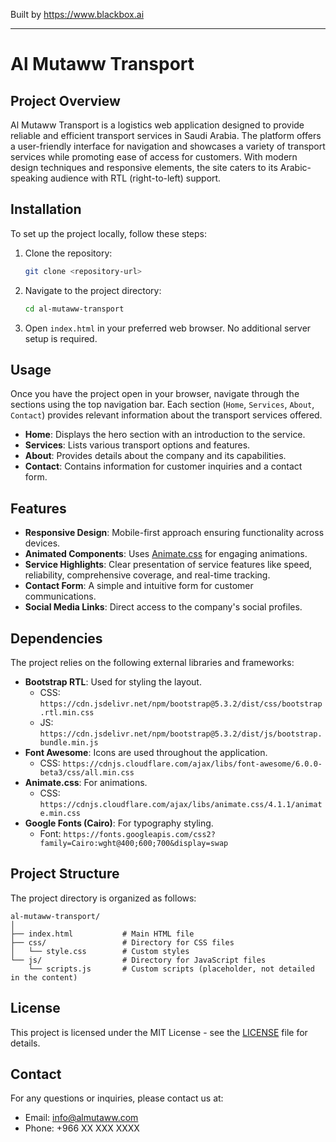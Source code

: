 
Built by https://www.blackbox.ai

---

# Al Mutaww Transport

## Project Overview
Al Mutaww Transport is a logistics web application designed to provide reliable and efficient transport services in Saudi Arabia. The platform offers a user-friendly interface for navigation and showcases a variety of transport services while promoting ease of access for customers. With modern design techniques and responsive elements, the site caters to its Arabic-speaking audience with RTL (right-to-left) support.

## Installation
To set up the project locally, follow these steps:

1. Clone the repository:
   ```bash
   git clone <repository-url>
   ```
2. Navigate to the project directory:
   ```bash
   cd al-mutaww-transport
   ```
3. Open `index.html` in your preferred web browser. No additional server setup is required.

## Usage
Once you have the project open in your browser, navigate through the sections using the top navigation bar. Each section (`Home`, `Services`, `About`, `Contact`) provides relevant information about the transport services offered.

- **Home**: Displays the hero section with an introduction to the service.
- **Services**: Lists various transport options and features.
- **About**: Provides details about the company and its capabilities.
- **Contact**: Contains information for customer inquiries and a contact form.

## Features
- **Responsive Design**: Mobile-first approach ensuring functionality across devices.
- **Animated Components**: Uses [Animate.css](https://animate.style/) for engaging animations.
- **Service Highlights**: Clear presentation of service features like speed, reliability, comprehensive coverage, and real-time tracking.
- **Contact Form**: A simple and intuitive form for customer communications.
- **Social Media Links**: Direct access to the company's social profiles.

## Dependencies
The project relies on the following external libraries and frameworks:
- **Bootstrap RTL**: Used for styling the layout. 
  - CSS: `https://cdn.jsdelivr.net/npm/bootstrap@5.3.2/dist/css/bootstrap.rtl.min.css`
  - JS: `https://cdn.jsdelivr.net/npm/bootstrap@5.3.2/dist/js/bootstrap.bundle.min.js`
- **Font Awesome**: Icons are used throughout the application.
  - CSS: `https://cdnjs.cloudflare.com/ajax/libs/font-awesome/6.0.0-beta3/css/all.min.css`
- **Animate.css**: For animations.
  - CSS: `https://cdnjs.cloudflare.com/ajax/libs/animate.css/4.1.1/animate.min.css`
- **Google Fonts (Cairo)**: For typography styling.
  - Font: `https://fonts.googleapis.com/css2?family=Cairo:wght@400;600;700&display=swap`

## Project Structure
The project directory is organized as follows:

```
al-mutaww-transport/
│
├── index.html           # Main HTML file
├── css/                 # Directory for CSS files
│   └── style.css        # Custom styles
└── js/                  # Directory for JavaScript files
    └── scripts.js       # Custom scripts (placeholder, not detailed in the content)
```

## License
This project is licensed under the MIT License - see the [LICENSE](LICENSE) file for details.

## Contact
For any questions or inquiries, please contact us at:
- Email: info@almutaww.com
- Phone: +966 XX XXX XXXX